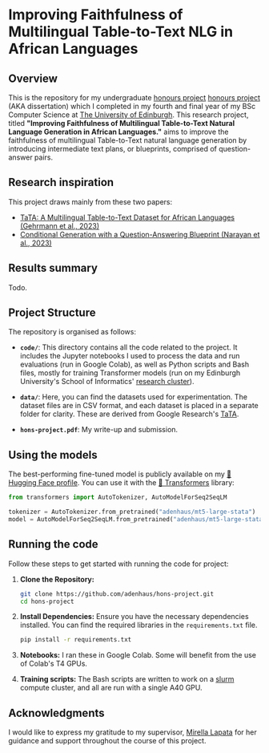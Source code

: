 
# Improving Faithfulness of Multilingual Table-to-Text NLG in African Languages

## Overview

This is the repository for my undergraduate <a href="http://example.com/](http://www.drps.ed.ac.uk/20-21/dpt/cxinfr10044.htm" target="_blank">honours project</a> [honours project](http://www.drps.ed.ac.uk/20-21/dpt/cxinfr10044.htm) (AKA dissertation) which I completed in my fourth and final year of my BSc Computer Science at [The University of Edinburgh](https://www.ed.ac.uk/informatics). This research project, titled **"Improving Faithfulness of Multilingual Table-to-Text Natural Language Generation in African Languages."** aims to improve the faithfulness of multilingual Table-to-Text natural language generation by introducing intermediate text plans, or blueprints, comprised of question-answer pairs.

## Research inspiration

This project draws mainly from these two papers:
- [TaTA: A Multilingual Table-to-Text Dataset for  African Languages (Gehrmann et al., 2023)](https://aclanthology.org/2023.findings-emnlp.118/)
- [Conditional Generation with a Question-Answering Blueprint (Narayan et al., 2023)](https://aclanthology.org/2023.tacl-1.55/)

## Results summary

Todo.

## Project Structure

The repository is organised as follows:

- **`code/`**: This directory contains all the code related to the project. It includes the Jupyter notebooks I used to process the data and run evaluations (run in Google Colab), as well as Python scripts and Bash files, mostly for training Transformer models (run on my Edinburgh University's School of Informatics' [research cluster](https://computing.help.inf.ed.ac.uk/research-cluster)).

- **`data/`**: Here, you can find the datasets used for experimentation. The dataset files are in CSV format, and each dataset is placed in a separate folder for clarity. These are derived from Google Research's [TaTA](https://github.com/google-research/url-nlp/tree/main/tata).

- **`hons-project.pdf`**: My write-up and submission.

## Using the models

The best-performing fine-tuned model is publicly available on my [🤗 Hugging Face profile](https://huggingface.co/adenhaus). You can use it with the [🤗 Transformers](https://huggingface.co/docs/hub/transformers) library:

```python
from transformers import AutoTokenizer, AutoModelForSeq2SeqLM

tokenizer = AutoTokenizer.from_pretrained("adenhaus/mt5-large-stata")
model = AutoModelForSeq2SeqLM.from_pretrained("adenhaus/mt5-large-stata")
```

## Running the code

Follow these steps to get started with running the code for project:

1. **Clone the Repository:**
    ```bash
    git clone https://github.com/adenhaus/hons-project.git
    cd hons-project
    ```

2. **Install Dependencies:**
    Ensure you have the necessary dependencies installed. You can find the required libraries in the `requirements.txt` file.
    ```bash
    pip install -r requirements.txt
    ```

3. **Notebooks:**
    I ran these in Google Colab. Some will benefit from the use of Colab's T4 GPUs.

4. **Training scripts:**
    The Bash scripts are written to work on a [slurm](https://computing.help.inf.ed.ac.uk/slurm) compute cluster, and all are run with a single A40 GPU.

## Acknowledgments

I would like to express my gratitude to my supervisor, [Mirella Lapata](https://scholar.google.co.uk/citations?user=j67B9Q4AAAAJ&hl=en) for her guidance and support throughout the course of this project.
